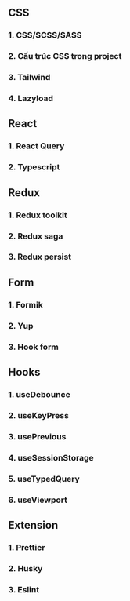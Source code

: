 ## CSS
### 1. CSS/SCSS/SASS
### 2. Cấu trúc CSS trong project
### 3. Tailwind
### 4. Lazyload

## React
### 1. React Query
### 2. Typescript

## Redux 
### 1. Redux toolkit
### 2. Redux saga
### 3. Redux persist

## Form
### 1. Formik
### 2. Yup
### 3. Hook form

## Hooks
### 1. useDebounce
### 2. useKeyPress
### 3. usePrevious
### 4. useSessionStorage
### 5. useTypedQuery
### 6. useViewport

## Extension
### 1. Prettier
### 2. Husky
### 3. Eslint
